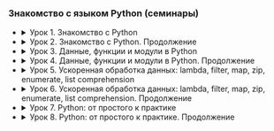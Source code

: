 ### Знакомство с языком Python (семинары)

- <details><summary>Урок 1. Знакомство с Python</summary>

    Напишите программу, которая:
    - [Работа во время семинара](https://github.com/crasher307/python/tree/master/lesson1/work)
        - [pr1](https://github.com/crasher307/python/blob/master/lesson1/work/pr1.py) - принимает на вход два числа и проверяет, является ли одно число квадратом другого.
        - [pr2](https://github.com/crasher307/python/blob/master/lesson1/work/pr2.py) - на вход принимает 5 чисел и находит максимальное из них.
        - [pr3](https://github.com/crasher307/python/blob/master/lesson1/work/pr3.py) - будет на вход принимать число N и выводить числа от -N до N.
        - [pr4](https://github.com/crasher307/python/blob/master/lesson1/work/pr4.py) - будет принимать на вход дробь и показывать первую цифру дробной части числа.
        - [pr5](https://github.com/crasher307/python/blob/master/lesson1/work/pr5.py) - принимает на вход число и проверяет, кратно ли оно 5 и 10 или 15, но не 30.
    - [Домашнее задание](https://github.com/crasher307/python/tree/master/lesson1/homework)
        - [pr1](https://github.com/crasher307/python/blob/master/lesson1/homework/pr1.py) - принимает на вход цифру, обозначающую день недели, и проверяет, является ли этот день выходным.
        - [pr2](https://github.com/crasher307/python/blob/master/lesson1/homework/pr2.py) - проверяет истинность утверждения ¬(X ⋁ Y ⋁ Z) = ¬X ⋀ ¬Y ⋀ ¬Z (расшифровка этого выражения not (X or Y or Z = not X and not Y and not Z) для всех значений предикат.
        - [pr3](https://github.com/crasher307/python/blob/master/lesson1/homework/pr3.py) - принимает на вход координаты точки (X и Y), причём X ≠ 0 и Y ≠ 0 и выдаёт номер четверти плоскости, в которой находится эта точка.
        - [pr4](https://github.com/crasher307/python/blob/master/lesson1/homework/pr4.py) - по заданному номеру четверти, показывает диапазон возможных координат точек в этой четверти (x и y).
        - [pr5](https://github.com/crasher307/python/blob/master/lesson1/homework/pr5.py) - принимает на вход координаты двух точек и находит расстояние между ними в 2D пространстве.
    </details>

- <details><summary>Урок 2. Знакомство с Python. Продолжение</summary>

    Напишите программу, которая:
    - [Работа во время семинара](https://github.com/crasher307/python/tree/master/lesson2/work)
        - [pr1](https://github.com/crasher307/python/blob/master/lesson2/work/pr1.py) - подсчитывает стоимость строки, любой символ стоит 60 копеек. Ответ в рублях и копейках.
        - [pr2](https://github.com/crasher307/python/blob/master/lesson2/work/pr2.py) - подсчитывает количество слов в строке.
        - [pr3](https://github.com/crasher307/python/blob/master/lesson2/work/pr3.py) - считывает номер кармана и показывает, является ли этот карман зеленым, красным или черным.
        - [pr4](https://github.com/crasher307/python/blob/master/lesson2/work/pr4.py) - принимает на вход число N и выдаёт последовательность из N членов.
        - [pr5](https://github.com/crasher307/python/blob/master/lesson2/work/pr5.py) - определяет кол-во вхождений одной строки в другую, пользователь задает две строки.
        - [pr5](https://github.com/crasher307/python/blob/master/lesson2/work/pr6.py) - задает словарь индекс-значение из эл-ов последовательности 3n + 1, n вводится пользователем.
    - [Домашнее задание](https://github.com/crasher307/python/tree/master/lesson2/homework)
        - [pr1](https://github.com/crasher307/python/blob/master/lesson2/homework/pr1.py) - принимает на вход вещественное число и показывает сумму его цифр.
        - [pr2](https://github.com/crasher307/python/blob/master/lesson2/homework/pr2.py) - принимает на вход число N и выдает набор произведений чисел от 1 до N.
        - [pr3](https://github.com/crasher307/python/blob/master/lesson2/homework/pr3.py) - задает список из n чисел последовательности (1+1/n)**n и выводит на экран их сумму.
        - [pr4](https://github.com/crasher307/python/blob/master/lesson2/homework/pr4.py) - задает список из N элементов, заполненных числами из промежутка [-N, N], находит произведение элементов на указанных позициях, хранящихся во 2 списке.
        - [pr5](https://github.com/crasher307/python/blob/master/lesson2/homework/pr5.py) - реализует алгоритм перемешивания списка. (рандомно поменять местами элементы списка между собой)
    </details>

- <details><summary>Урок 3. Данные, функции и модули в Python</summary>

    Напишите программу, которая:
    - [Работа во время семинара](https://github.com/crasher307/python/tree/master/lesson3/work)
        - [pr1](https://github.com/crasher307/python/blob/master/lesson3/work/pr1.py) - играет в "камень/ножницы/бумага/ящерица/Спок"
        - [pr2](https://github.com/crasher307/python/blob/master/lesson3/work/pr2.py) - подсчитывает наибольшее количество подряд выпавших Решек.
        - [pr3](https://github.com/crasher307/python/blob/master/lesson3/work/pr3.py) - ищет последовательность искомой строки в списке и выводит найденное.
        - [pr4](https://github.com/crasher307/python/blob/master/lesson3/work/pr4.py) - создает текстовый файл, записывает в него построчно данные, которые вводит пользователь.
    - [Домашнее задание](https://github.com/crasher307/python/tree/master/lesson3/homework)
        - [pr1](https://github.com/crasher307/python/blob/master/lesson3/homework/pr1.py) - найдёт сумму элементов списка, стоящих на нечётной позиции.
        - [pr2](https://github.com/crasher307/python/blob/master/lesson3/homework/pr2.py) - найдёт произведение пар чисел списка. Парой считаем первый и последний элемент, второй и предпоследний и т.д.
        - [pr3](https://github.com/crasher307/python/blob/master/lesson3/homework/pr3.py) - найдёт разницу между максимальным и минимальным значением дробной части элементов.
        - [pr4](https://github.com/crasher307/python/blob/master/lesson3/homework/pr4.py) - будет преобразовывать десятичное число в двоичное.
        - [pr5](https://github.com/crasher307/python/blob/master/lesson3/homework/pr5.py) - составит список чисел Фибоначчи, в том числе для отрицательных индексов.
    </details>

- <details><summary>Урок 4. Данные, функции и модули в Python. Продолжение</summary>

    Напишите программу, которая:
    - [Работа во время семинара](https://github.com/crasher307/python/tree/master/lesson4/work)
        - [pr1](https://github.com/crasher307/python/blob/master/lesson4/work/pr1.py) - подсчитывает количество чисел, которые больше предшествующего им в списке.
        - [pr2](https://github.com/crasher307/python/blob/master/lesson4/work/pr2.py) - меняет местами соседние элементы списка (a[0] c a[1], a[2] c a[3] и т.д.).
        - [pr3](https://github.com/crasher307/python/blob/master/lesson4/work/pr3.py) - проверяет, является ли введенное слово палиндромом.
        - [pr4](https://github.com/crasher307/python/blob/master/lesson4/work/pr4.py) - составляет словарь номеров телефонов с ключами в виде кодов страны.
    - [Домашнее задание](https://github.com/crasher307/python/tree/master/lesson4/homework)
        - [pr1](https://github.com/crasher307/python/blob/master/lesson4/homework/pr1.py) - вычисляет число с заданной точностью.
        - [pr2](https://github.com/crasher307/python/blob/master/lesson4/homework/pr2.py) - составит список простых множителей числа N.
        - [pr3](https://github.com/crasher307/python/blob/master/lesson4/homework/pr3.py) - выведет список неповторяющихся элементов исходной последовательности.
        - [pr4](https://github.com/crasher307/python/blob/master/lesson4/homework/pr4.py) - формирует список коэффициентов (значения от 0 до 100) многочлена и записывает в файл многочлен степени k.
        - [pr5](https://github.com/crasher307/python/blob/master/lesson4/homework/pr5.py) - формирует файл, содержащий сумму многочленов (хранятся в 2х др. файлах).
    </details>

- <details><summary>Урок 5. Ускоренная обработка данных: lambda, filter, map, zip, enumerate, list comprehension</summary>

    Напишите программу, которая:
    - [Работа во время семинара](https://github.com/crasher307/python/tree/master/lesson5/work)
        - [pr1](https://github.com/crasher307/python/blob/master/lesson5/work/pr1.py) - рассчитывает нод двух чисел(быстрый и медленный способ).
        - [pr2](https://github.com/crasher307/python/blob/master/lesson5/work/pr2.py) - объявляет анонимную (лямбда) функцию для определения вхождения в переданную ей строку фрагмента.
        - [pr3](https://github.com/crasher307/python/blob/master/lesson5/work/pr3.py) - заменяет все отрицательные числа на -1.0 в списке, сформированном из введенной строки.
        - [pr4](https://github.com/crasher307/python/blob/master/lesson5/work/pr4.py) - выводит в порядке возрастания список уникальных четных номиналов монет (входящих в оба списка), сформированный из 2 списков.
    - [Домашнее задание](https://github.com/crasher307/python/tree/master/lesson5/homework)
        - [pr1](https://github.com/crasher307/python/blob/master/lesson5/homework/pr1.py) - удаляет из текста все слова, содержащие "абв".
        - [pr2](https://github.com/crasher307/python/blob/master/lesson5/homework/pr2.py) - играет с конфетами человек против человека/бота (придумать "интеллект").
        - **[in process]** [pr3](https://github.com/crasher307/python/blob/master/lesson5/homework/pr3.py) - ?
        - **[in process]** [pr4](https://github.com/crasher307/python/blob/master/lesson5/homework/pr4.py) - ?
    </details>

- <details><summary>Урок 6. Ускоренная обработка данных: lambda, filter, map, zip, enumerate, list comprehension. Продолжение</summary>

    Напишите программу, которая:
    - [Работа во время семинара](https://github.com/crasher307/python/tree/master/lesson6/work)
        - [pr1](https://github.com/crasher307/python/blob/master/lesson6/work/pr1.py) - оставляет в списке целых чисел (вводится в строку через пробел) только двузначные числа.
        - [pr2](https://github.com/crasher307/python/blob/master/lesson6/work/pr2.py) - выводит отдельно буквы и цифры из списка.
        - [pr3](https://github.com/crasher307/python/blob/master/lesson6/work/pr3.py) - преобразовывает набор списков.
        - [pr4](https://github.com/crasher307/python/blob/master/lesson6/work/pr4.py) - с помощью list comprehension формирует двумерный список размером N x N, состоящий из нулей, а по главной диагонали - единиц.
    - [Домашнее задание](https://github.com/crasher307/python/tree/master/lesson6/homework)
        - [pr1](https://github.com/crasher307/python/blob/master/lesson6/homework/pr1.py) - предложить улучшение кода для work/pr1.
        - [pr2](https://github.com/crasher307/python/blob/master/lesson6/homework/pr2.py) - предложить улучшение кода для work/pr2.
        - [pr3](https://github.com/crasher307/python/blob/master/lesson6/homework/pr3.py) - предложить улучшение кода для work/pr3.
        - [pr4](https://github.com/crasher307/python/blob/master/lesson6/homework/pr4.py) - предложить улучшение кода для work/pr4.
    </details>

- <details><summary>Урок 7. Python: от простого к практике</summary>

    Напишите программу, которая:
    - [Работа во время семинара](https://github.com/crasher307/python/tree/master/lesson7/work)
        - [pr1](https://github.com/crasher307/python/blob/master/lesson7/work/pr1.py) - печатает строку в одну линию - "C:\WINDOWS\System32\drivers\etc\nst".
        - [pr2](https://github.com/crasher307/python/blob/master/lesson7/work/pr2.py) - сортирует каждую букву - "sdfbew".
        - [pr3](https://github.com/crasher307/python/blob/master/lesson7/work/pr3.py) - получает из списака [4, 3, -10, 1, 7, 12] список [4, -10, 12, 3, 1, 7].
        - [pr4](https://github.com/crasher307/python/blob/master/lesson7/work/pr4.py) - формирует 10 пар кортежей из введенной строки формата (символ, порядковый индекс).
        - [pr4](https://github.com/crasher307/python/blob/master/lesson7/work/pr5.py) - подсчитает и выведет сумму квадратов всех двузначных чисел, делящихся на 9.
    - [Домашнее задание](https://github.com/crasher307/python/tree/master/lesson7/homework)
        - **[check TODO]** [pr1](https://github.com/crasher307/python/blob/master/lesson7/homework/pr1.py) - обрабатывает телефонный справочник (с возможностью импорта/экспорта txt, csv форматов).
    </details>

- <details><summary>Урок 8. Python: от простого к практике. Продолжение</summary>

    ~~Напишите программу, которая:~~
    - ~~[Работа во время семинара](https://github.com/crasher307/python/tree/master/lesson8/work)~~
        - ~~[pr1](https://github.com/crasher307/python/blob/master/lesson8/work/pr1.py)~~ - Создать информационную систему, позволяющую работать с сотрудниками некой компании/студентами вуза/учениками школы.
    - [Домашнее задание](https://github.com/crasher307/python/tree/master/lesson8/homework)
        - **[check TODO]** [pr1](https://github.com/crasher307/python/blob/master/lesson8/homework/pr1.py) - Доделать решение задачи
    </details>